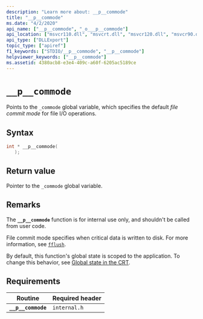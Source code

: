 ```yaml
---
description: "Learn more about: __p__commode"
title: "__p__commode"
ms.date: "4/2/2020"
api_name: ["__p__commode", "_o___p__commode"]
api_location: ["msvcr110.dll", "msvcrt.dll", "msvcr120.dll", "msvcr90.dll", "msvcr100.dll", "msvcr80.dll", "msvcr110_clr0400.dll", "api-ms-win-crt-stdio-l1-1-0.dll"]
api_type: ["DLLExport"]
topic_type: ["apiref"]
f1_keywords: ["STDIO/__p__commode", "__p__commode"]
helpviewer_keywords: ["__p__commode"]
ms.assetid: 4380acb8-e3e4-409c-a60f-6205ac5189ce
---
```

# `__p__commode`

Points to the `_commode` global variable, which specifies the default *file commit mode* for file I/O operations.

## Syntax

```cpp
int * __p__commode(
   );
```

## Return value

Pointer to the `_commode` global variable.

## Remarks

The **`__p__commode`** function is for internal use only, and shouldn't be called from user code.

File commit mode specifies when critical data is written to disk. For more information, see [`fflush`](./reference/fflush.md).

By default, this function's global state is scoped to the application. To change this behavior, see [Global state in the CRT](global-state.md).

## Requirements

| Routine | Required header |
|---|---|
| **`__p__commode`** | `internal.h` |
